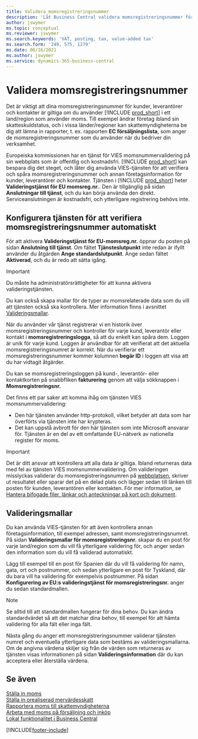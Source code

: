 ```yaml
---
title: Validera momsregistreringsnummer
description: 'Låt Business Central validera momsregistreringsnummer för dina kontakter, kunder och leverantörer, baserat på EU:s VIES-valideringstjänst för momsnummer.'
author: jswymer
ms.topic: conceptual
ms.reviewer: jswymer
ms.search.keywords: 'VAT, posting, tax, value-added tax'
ms.search.form: '249, 575, 1279'
ms.date: 06/16/2021
ms.author: jswymer
ms.service: dynamics-365-business-central
---
```


# <a name="validate-vat-registration-numbers"></a>Validera momsregistreringsnummer

Det är viktigt att dina momsregistreringsnummer för kunder, leverantörer och kontakter är giltiga om du använder [!INCLUDE [prod_short](includes/prod_short.md)] i ett land/region som använder moms. Till exempel ändrar företag ibland sin skatteskuldstatus, och i vissa länder/regioner kan skattemyndigheterna be dig att lämna in rapporter, t. ex. rapporten **EC försäljningslista**, som anger de momsregistreringsnummer som du använder när du bedriver din verksamhet.

Europeiska kommissionen har en tjänst för VIES momsnummervalidering på sin webbplats som är offentlig och kostnadsfri. [!INCLUDE [prod_short](includes/prod_short.md)] kan bespara dig det steget, och låter dig använda VIES-tjänsten för att verifiera och spåra momsregistreringsnummer och annan företagsinformation för kunder, leverantörer och kontakter. Tjänsten i [!INCLUDE [prod_short](includes/prod_short.md)] heter **Valideringstjänst för EU momsreg.nr.**. Den är tillgänglig på sidan **Anslutningar till tjänst**, och du kan börja använda den direkt. Serviceanslutningen är kostnadsfri, och ytterligare registrering behövs inte.

## <a name="configure-the-service-to-verify-vat-registration-numbers-automatically"></a>Konfigurera tjänsten för att verifiera momsregistreringsnummer automatiskt

För att aktivera **Valideringstjänst för EU-momsreg.nr.** öppnar du posten på sidan **Anslutning till tjänst**. Om fältet **Tjänsteslutpunkt** inte redan är ifyllt använder du åtgärden **Ange standardslutpunkt**. Ange sedan fältet **Aktiverad**, och du är redo att sätta igång.  

> [!IMPORTANT]
> Du måste ha administratörsrättigheter för att kunna aktivera valideringstjänsten.

Du kan också skapa mallar för de typer av momsrelaterade data som du vill att tjänsten också ska kontrollera. Mer information finns i avsnittet [Valideringsmallar](#validation-templates).

När du använder vår tjänst registrerar vi en historik över momsregistreringsnummer och kontroller för varje kund, leverantör eller kontakt i **momsregistreringslogga**, så att du enkelt kan spåra dem. Loggen är unik för varje kund. Loggen är användbar för att verifierat att det aktuella momsregistreringsnumret är korrekt. När du verifierar ett momsregistreringsnummer kommer kolumnen **begär ID** i loggen att visa att du har vidtagit åtgärder.

Du kan se momsregistreringsloggen på kund-, leverantör- eller kontaktkorten på snabbfliken **fakturering** genom att välja sökknappen i **Momsregistreringsnr.**  

Det finns ett par saker att komma ihåg om tjänsten VIES momsnummervalidering:

* Den här tjänsten använder http-protokoll, vilket betyder att data som har överförts via tjänsten inte har krypteras.  
* Det kan uppstå avbrott för den här tjänsten som inte Microsoft ansvarar för. Tjänsten är en del av ett omfattande EU-nätverk av nationella register för moms.

> [!IMPORTANT]
> Det är ditt ansvar att kontrollera att alla data är giltiga. Ibland returneras data med fel av tjänsten VIES momsnummervalidering. Om valideringen misslyckas validerar du momsregistreringsnumren på [webbplatsen](https://ec.europa.eu/taxation_customs/vies/), skriver ut resultatet eller sparar det på en delad plats och lägger sedan till länken till posten för kunden, leverantören eller kontakten. För mer information, se [Hantera bifogade filer, länkar och anteckningar på kort och dokument](ui-how-add-link-to-record.md).

## <a name="validation-templates"></a>Valideringsmallar

Du kan använda VIES-tjänsten för att även kontrollera annan företagsinformation, till exempel adressen, samt momsregistreringsnumret. På sidan **Valideringsmallar för momsregistreringsnr.** skapar du en post för varje land/region som du vill få ytterligare validering för, och anger sedan den information som du vill få validerad automatiskt.  

Lägg till exempel till en post för Spanien där du vill få validering för namn, gata, ort och postnummer, och sedan ytterligare en post för Tyskland, där du bara vill ha validering för exempelvis postnummer. På sidan **Konfigurering av EU:s valideringstjänst för momsregistreringsnr.** anger du sedan standardmallen.  

> [!NOTE]
> Se alltid till att standardmallen fungerar för dina behov. Du kan ändra standardvärdet så att det matchar dina behov, till exempel för att hämta validering för alla fält eller inga fält.

Nästa gång du anger ett momsregistreringsnummer validerar tjänsten numret och eventuella ytterligare data som bestäms av valideringsmallarna. Om de angivna värdena skiljer sig från de värden som returneras av tjänsten visas informationen på sidan **Valideringsinformation** där du kan acceptera eller återställa värdena.  

## <a name="see-also"></a>Se även

[Ställa in moms](finance-setup-vat.md)  
[Ställa in orealiserad mervärdesskatt](finance-setup-unrealized-vat.md)  
[Rapportera moms till skattemyndigheterna](finance-how-report-vat.md)  
[Arbeta med moms på försäljning och inköp](finance-work-with-vat.md)  
[Lokal funktionalitet i Business Central](about-localization.md)  


[!INCLUDE[footer-include](includes/footer-banner.md)]
